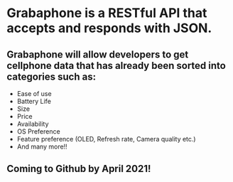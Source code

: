 # Grabaphone is a RESTful API that accepts and responds with JSON.

## Grabaphone will allow developers to get cellphone data that has already been sorted into categories such as:
 - Ease of use
 - Battery Life
 - Size
 - Price
 - Availability
 - OS Preference
 - Feature preference (OLED, Refresh rate, Camera quality etc.)
 - And many more!!

## Coming to Github by April 2021!